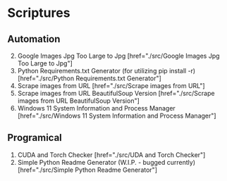 # Scriptures

## Automation
2. Google Images Jpg Too Large to Jpg [href="./src/Google Images Jpg Too Large to Jpg"] 
3. Python Requirements.txt Generator (for utilizing pip install -r) [href="./src/Python Requirements.txt Generator"]
4. Scrape images from URL [href="./src/Scrape images from URL"]
5. Scrape images from URL BeautifulSoup Version [href="./src/Scrape images from URL BeautifulSoup Version"]
6. Windows 11 System Information and Process Manager [href="./src/Windows 11 System Information and Process Manager"]

## Programical
1. CUDA and Torch Checker [href="./src/UDA and Torch Checker"]
2. Simple Python Readme Generator (W.I.P. - bugged currently) [href="./src/Simple Python Readme Generator"]
